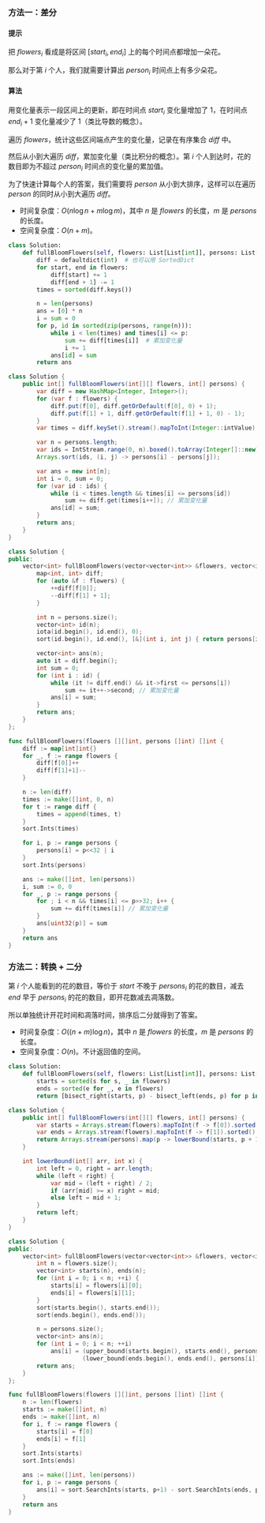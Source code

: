 ### 方法一：差分

#### 提示

把 $\textit{flowers}_i$ 看成是将区间 $[\textit{start}_i,\textit{end}_i]$ 上的每个时间点都增加一朵花。

那么对于第 $i$ 个人，我们就需要计算出 $\textit{person}_i$ 时间点上有多少朵花。

#### 算法

用变化量表示一段区间上的更新，即在时间点 $\textit{start}_i$ 变化量增加了 $1$，在时间点 $\textit{end}_i+1$ 变化量减少了 $1$（类比导数的概念）。

遍历 $\textit{flowers}$，统计这些区间端点产生的变化量，记录在有序集合 $\textit{diff}$ 中。

然后从小到大遍历 $\textit{diff}$，累加变化量（类比积分的概念）。第 $i$ 个人到达时，花的数目即为不超过 $\textit{person}_i$ 时间点的变化量的累加值。

为了快速计算每个人的答案，我们需要将 $\textit{person}$ 从小到大排序，这样可以在遍历 $\textit{person}$ 的同时从小到大遍历 $\textit{diff}$。

- 时间复杂度：$O(n\log n + m\log m)$，其中 $n$ 是 $\textit{flowers}$ 的长度，$m$ 是 $\textit{persons}$ 的长度。
- 空间复杂度：$O(n+m)$。

```Python [sol1-Python3]
class Solution:
    def fullBloomFlowers(self, flowers: List[List[int]], persons: List[int]) -> List[int]:
        diff = defaultdict(int)  # 也可以用 SortedDict
        for start, end in flowers:
            diff[start] += 1
            diff[end + 1] -= 1
        times = sorted(diff.keys())

        n = len(persons)
        ans = [0] * n
        i = sum = 0
        for p, id in sorted(zip(persons, range(n))):
            while i < len(times) and times[i] <= p:
                sum += diff[times[i]]  # 累加变化量
                i += 1
            ans[id] = sum
        return ans
```

```java [sol1-Java]
class Solution {
    public int[] fullBloomFlowers(int[][] flowers, int[] persons) {
        var diff = new HashMap<Integer, Integer>();
        for (var f : flowers) {
            diff.put(f[0], diff.getOrDefault(f[0], 0) + 1);
            diff.put(f[1] + 1, diff.getOrDefault(f[1] + 1, 0) - 1);
        }
        var times = diff.keySet().stream().mapToInt(Integer::intValue).sorted().toArray();

        var n = persons.length;
        var ids = IntStream.range(0, n).boxed().toArray(Integer[]::new);
        Arrays.sort(ids, (i, j) -> persons[i] - persons[j]);

        var ans = new int[n];
        int i = 0, sum = 0;
        for (var id : ids) {
            while (i < times.length && times[i] <= persons[id])
                sum += diff.get(times[i++]); // 累加变化量
            ans[id] = sum;
        }
        return ans;
    }
}
```

```C++ [sol1-C++]
class Solution {
public:
    vector<int> fullBloomFlowers(vector<vector<int>> &flowers, vector<int> &persons) {
        map<int, int> diff;
        for (auto &f : flowers) {
            ++diff[f[0]];
            --diff[f[1] + 1];
        }

        int n = persons.size();
        vector<int> id(n);
        iota(id.begin(), id.end(), 0);
        sort(id.begin(), id.end(), [&](int i, int j) { return persons[i] < persons[j]; });

        vector<int> ans(n);
        auto it = diff.begin();
        int sum = 0;
        for (int i : id) {
            while (it != diff.end() && it->first <= persons[i])
                sum += it++->second; // 累加变化量
            ans[i] = sum;
        }
        return ans;
    }
};
```

```go [sol1-Go]
func fullBloomFlowers(flowers [][]int, persons []int) []int {
	diff := map[int]int{}
	for _, f := range flowers {
		diff[f[0]]++
		diff[f[1]+1]--
	}

	n := len(diff)
	times := make([]int, 0, n)
	for t := range diff {
		times = append(times, t)
	}
	sort.Ints(times)

	for i, p := range persons {
		persons[i] = p<<32 | i
	}
	sort.Ints(persons)

	ans := make([]int, len(persons))
	i, sum := 0, 0
	for _, p := range persons {
		for ; i < n && times[i] <= p>>32; i++ {
			sum += diff[times[i]] // 累加变化量
		}
		ans[uint32(p)] = sum
	}
	return ans
}
```

### 方法二：转换 + 二分

第 $i$ 个人能看到的花的数目，等价于 $\textit{start}$ 不晚于 $\textit{persons}_i$ 的花的数目，减去 $\textit{end}$ 早于 $\textit{persons}_i$ 的花的数目，即开花数减去凋落数。

所以单独统计开花时间和凋落时间，排序后二分就得到了答案。

- 时间复杂度：$O((n+m)\log n)$，其中 $n$ 是 $\textit{flowers}$ 的长度，$m$ 是 $\textit{persons}$ 的长度。
- 空间复杂度：$O(n)$。不计返回值的空间。

```Python [sol2-Python3]
class Solution:
    def fullBloomFlowers(self, flowers: List[List[int]], persons: List[int]) -> List[int]:
        starts = sorted(s for s, _ in flowers)
        ends = sorted(e for _, e in flowers)
        return [bisect_right(starts, p) - bisect_left(ends, p) for p in persons]
```

```java [sol2-Java]
class Solution {
    public int[] fullBloomFlowers(int[][] flowers, int[] persons) {
        var starts = Arrays.stream(flowers).mapToInt(f -> f[0]).sorted().toArray();
        var ends = Arrays.stream(flowers).mapToInt(f -> f[1]).sorted().toArray();
        return Arrays.stream(persons).map(p -> lowerBound(starts, p + 1) - lowerBound(ends, p)).toArray();
    }

    int lowerBound(int[] arr, int x) {
        int left = 0, right = arr.length;
        while (left < right) {
            var mid = (left + right) / 2;
            if (arr[mid] >= x) right = mid;
            else left = mid + 1;
        }
        return left;
    }
}
```

```C++ [sol2-C++]
class Solution {
public:
    vector<int> fullBloomFlowers(vector<vector<int>> &flowers, vector<int> &persons) {
        int n = flowers.size();
        vector<int> starts(n), ends(n);
        for (int i = 0; i < n; ++i) {
            starts[i] = flowers[i][0];
            ends[i] = flowers[i][1];
        }
        sort(starts.begin(), starts.end());
        sort(ends.begin(), ends.end());

        n = persons.size();
        vector<int> ans(n);
        for (int i = 0; i < n; ++i)
            ans[i] = (upper_bound(starts.begin(), starts.end(), persons[i]) - starts.begin()) -
                     (lower_bound(ends.begin(), ends.end(), persons[i]) - ends.begin());
        return ans;
    }
};
```

```go [sol2-Go]
func fullBloomFlowers(flowers [][]int, persons []int) []int {
	n := len(flowers)
	starts := make([]int, n)
	ends := make([]int, n)
	for i, f := range flowers {
		starts[i] = f[0]
		ends[i] = f[1]
	}
	sort.Ints(starts)
	sort.Ints(ends)

	ans := make([]int, len(persons))
	for i, p := range persons {
		ans[i] = sort.SearchInts(starts, p+1) - sort.SearchInts(ends, p)
	}
	return ans
}
```
